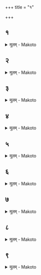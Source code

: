 +++
title = "१"

+++


##  १
<details><summary>मूलम् - Makoto</summary>

समुद्रं꣡ वा꣡ एते꣡ प्र꣡तरन्ति ।॥  
ये꣡ संवत्सरा꣡य दीक्षन्ते त꣡स्य तीर्थ꣡म् एव꣡ प्रा꣡यणी꣡यो ऽतिरा꣡त्रस् ती꣡र्थेन हि꣡ प्रस्ना꣡न्ति त꣡द् य꣡त् प्रा꣡यणी꣡यम् अतिरा꣡त्र꣡म् उपय꣡न्ति य꣡था꣡ तीर्थे꣡न समुद्रं꣡ प्रस्ना꣡यु꣡स् ता꣡दृ꣡क्त꣡त् ॥॥
</details>

##  २
<details><summary>मूलम् - Makoto</summary>

गा꣡ध꣡म् एव꣡ प्रतिष्ठा꣡ चतुर्विꣳश꣡म् अ꣡हः ।॥  
य꣡थोपपक्षदघ्नं꣡ वा꣡ कण्ठदघ्नं꣡ वा꣡ य꣡तो विश्र꣡म्य प्रस्ना꣡न्ति प्रस्ने꣡यो ऽभिप्लवः꣡ प्रस्ने꣡यः पृ꣡ष्ठ्यः ॥॥
</details>

##  ३
<details><summary>मूलम् - Makoto</summary>

गा꣡ध꣡म् एव꣡ प्रतिष्ठा᳡भिजि꣡त् ।॥  
य꣡थोपपक्षदघ्नं꣡ वा꣡ कण्ठदघ्नं꣡ वा꣡ य꣡तो विश्र꣡म्योत्क्रा꣡मन्त्य् ऊरुदघ्न꣡ एव꣡ प्रथमः꣡ स्व꣡रसा꣡मा꣡ जा꣡नुदघ्नो꣡ द्विती꣡यः कुल्फदघ्न꣡स् तृती꣡यो द्वीपः꣡ प्रतिष्ठा꣡ विषुवा꣡न् कुल्फदघ्न꣡ एव꣡ प्रथमो᳡ ऽर्वा꣡क्सा꣡मा꣡ जा꣡नुदघ्नो꣡ द्विती꣡य ऊरुदघ्न꣡स् तृती꣡यः ॥॥
</details>

##  ४
<details><summary>मूलम् - Makoto</summary>

गा꣡ध꣡म् एव꣡ प्रतिष्ठा꣡ विश्वजि꣡त् ।॥  
य꣡थोपपक्षदघ्नं꣡ वा꣡ कण्ठदघ्नं꣡ वा꣡ य꣡तो विश्र꣡म्य प्रस्ना꣡न्ति प्रस्ने꣡यः पृ꣡ष्ठ्यः प्रस्ने꣡यो ऽभिप्लवः꣡ प्रस्ने꣡यो गोआ꣡यु꣡षी प्रस्ने꣡यो दशरा꣡त्रः꣡ ॥॥
</details>

##  ५
<details><summary>मूलम् - Makoto</summary>

गा꣡ध꣡म् एव꣡ प्रतिष्ठा꣡ महा꣡व्रत꣡म् ।॥  
य꣡थोपपक्षदघ्नं꣡ वा꣡ कण्ठदघ्नं꣡ वा꣡ य꣡तो विश्र꣡म्योत्स्ना꣡न्ति तीर्थ꣡म् एवो᳡दयनी꣡यो ऽतिरा꣡त्र꣡स् तीर्थे꣡न ह्य् उ᳡त्स्ना꣡न्ति त꣡द् य꣡द् उदयनी꣡यम् अतिरा꣡त्र꣡म् उपय꣡न्ति य꣡था꣡ तीर्थे꣡न समुद्रं꣡ प्रस्ना꣡य तीर्थे꣡नओत्स्ना꣡यु꣡स् ता꣡दृ꣡क् त꣡त् ॥॥
</details>

##  ६
<details><summary>मूलम् - Makoto</summary>

त꣡द् आ꣡हुः ।॥  
क꣡ति संवत्सर꣡स्या꣡तिरा꣡त्राः꣡ क꣡त्य् अग्निष्टोमाः꣡ क꣡त्य् उक्थ्याः᳡ क꣡ति षोडशिनः꣡ क꣡ति षडहा꣡ इ꣡ति द्वा꣡व् अतिरा꣡त्रौ꣡ ष꣡ट्शतम् अग्निष्टो꣡मा꣡ द्वे꣡ चत्वा꣡रिꣳशे शते꣡ उक्थ्या᳡ना꣡म् इ꣡ति नु꣡ य꣡ उक्थ्या᳡न्त् स्व꣡रसा꣡म्न उपय꣡न्ति ॥॥
</details>

##  ७
<details><summary>मूलम् - Makoto</summary>

अ꣡थ ये᳡ ऽग्निष्टोमा꣡न् ।॥  
द्वा꣡दशशतम् अग्निष्टोमा꣡ द्वे꣡ चतुस्त्रिꣳशे꣡ शते꣡ उक्थ्या᳡नां꣡ द्वा꣡दश षोडशि꣡नः षष्टिः꣡ षडहा꣡ इ꣡ति नु꣡ संवत्सरस्या꣡प्तिः ॥॥
</details>

##  ८
<details><summary>मूलम् - Makoto</summary>

द्वा꣡दश वै꣡ मा꣡साः꣡ संवत्सर꣡स्य ।॥  
ते꣡षा꣡म् एत꣡त् ते꣡ज इन्द्रियं꣡ य꣡त् पृष्था꣡नि त꣡द् य꣡न् मा꣡सि꣡मा꣡सि पृष्था꣡न्य् उपय꣡न्ति मा꣡सश꣡ एव꣡ त꣡त् संवत्सर꣡स्य ते꣡ज आ꣡प्नुवन्त्य् अ꣡थ कथं꣡ त्रयोदश꣡स्य मा꣡सस्य ते꣡ज आ꣡प्नुवन्ती꣡त्य् उप꣡रिष्टा꣡द् विषुव꣡तो विश्वजि꣡तꣳ स꣡र्वपृष्ठम् अग्निष्टोम꣡म् उ꣡पयन्त्य् एव꣡म् उ त्रयोदश꣡स्य मा꣡सस्य ते꣡ज आ꣡प्नुवन्ति ॥॥
</details>

##  ९
<details><summary>मूलम् - Makoto</summary>

एत꣡द् ध स्म वै꣡ त꣡द् विद्वा꣡न् आ꣡ह ।॥  
श्वेत꣡केतुर् आ꣡रुणेयः꣡ संवत्सरा꣡य न्वा꣡ अहं꣡ दीक्षिष्य इ꣡ति तꣳ꣡ ह पितो᳡पे꣡क्ष्योवा꣡च वे꣡त्थ न्वा᳡युष्मन्त् संवत्सर꣡स्य गा꣡धप्रतिष्ठा꣡ इ꣡ति वे꣡दे꣡ति होवा꣡चैत꣡द्ध त꣡द् विद्वा꣡न् उवा꣡च ॥॥
</details>